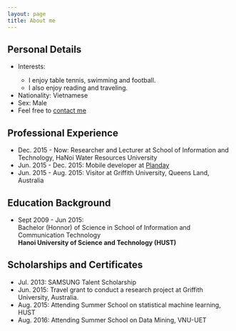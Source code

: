 ```yaml
---
layout: page
title: About me
---
```

<!-- <img src="{{ 'me.jpg' | asset_path }}" height="128px"/> -->

## Personal Details

<ul>
  <li>Interests:</li>
	<ul>
		<li>I enjoy table tennis, swimming and football.</li>
		<li>I also enjoy reading and traveling.</li>
    </ul>
  <li>Nationality: Vietnamese</li>
  <li>Sex: Male</li>
  <li>Feel free to <a href="mailto:cuongpx@tlu.edu.vn">contact me</a>
</ul>

## Professional Experience

* Dec. 2015 - Now: Researcher and Lecturer at School of Information and Technology, HaNoi Water Resources University
* Jun. 2015 - Dec. 2015: Mobile developer at [Planday](planday.com)  
* Jun. 2015 - Aug. 2015: Visitor at Griffith University, Queens Land, Australia
				   

## Education Background
* Sept 2009 - Jun 2015: </br> Bachelor (Honnor) of Science in School of Information and Communication Technology </br> <strong> Hanoi University of Science and Technology (HUST) </strong>

## Scholarships and Certificates
* Jul. 2013:  SAMSUNG Talent Scholarship 
* Jun. 2015:  Travel grant to conduct a research project at Griffith University, Australia.
* Aug. 2015:  Attending Summer School on statistical machine learning, HUST
* Aug. 2016:  Attending Summer School on Data Mining, VNU-UET